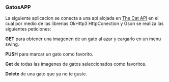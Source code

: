 ### GatosAPP
La siguiente aplicacion se conecta a una api alojada en [The Cat API](https://developers.thecatapi.com/view-account/ylX4blBYT9FaoVd6OhvR?report=FJkYOq9tW "The Cat API") en el cual por medio de las librerias OkHttp3 HttpConection y Gson se realiza las siguientes peticiones:

**GET** para obtener una imagenen de un gato al azar y cargarlo en un menu swing.

**PUSH** para marcar un gato como favorito.

**Get** de todas las imagenes de gatos seleccionados como favoritos.

**Delete** de una gato que ya no te guste.
